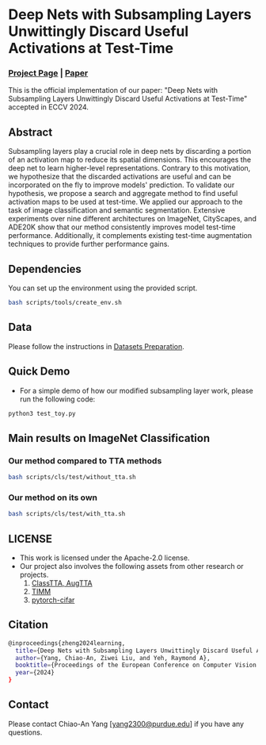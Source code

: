 # Deep Nets with Subsampling Layers Unwittingly Discard Useful Activations at Test-Time

### [Project Page]() | [Paper]()

This is the official implementation of our paper: "Deep Nets with Subsampling Layers Unwittingly Discard Useful Activations at Test-Time" accepted in ECCV 2024.

## Abstract
Subsampling layers play a crucial role in deep nets by discarding a portion of an activation map to reduce its spatial dimensions. This encourages the deep net to learn higher-level representations. Contrary to this motivation, we hypothesize that the discarded activations are useful and can be incorporated on the fly to improve models' prediction. To validate our hypothesis, we propose a search and aggregate method to find useful activation maps to be used at test-time. We applied our approach to the task of image classification and semantic segmentation. Extensive experiments over nine different architectures on ImageNet, CityScapes, and ADE20K show that our method consistently improves model test-time performance. Additionally, it complements existing test-time augmentation techniques to provide further performance gains.

## Dependencies
You can set up the environment using the provided script. 
```bash
bash scripts/tools/create_env.sh
```

## Data
Please follow the instructions in [Datasets Preparation](Preparation.md).

## Quick Demo
- For a simple demo of how our modified subsampling layer work, please run the following code:
```bash
python3 test_toy.py
```

## Main results on ImageNet Classification

### Our method compared to TTA methods

```bash
bash scripts/cls/test/without_tta.sh
```

### Our method on its own

```bash
bash scripts/cls/test/with_tta.sh
```

## LICENSE
- This work is licensed under the Apache-2.0 license.
- Our project also involves the following assets from other research or projects.
    1. [ClassTTA, AugTTA](https://github.com/divyashan/test-time-augmentation)
    2. [TIMM](https://github.com/huggingface/pytorch-image-models)
    3. [pytorch-cifar](https://github.com/kuangliu/pytorch-cifar)

## Citation
```bash
@inproceedings{zheng2024learning,
  title={Deep Nets with Subsampling Layers Unwittingly Discard Useful Activations at Test-Time},
  author={Yang, Chiao-An, Ziwei Liu, and Yeh, Raymond A},
  booktitle={Proceedings of the European Conference on Computer Vision (ECCV)},
  year={2024}
}
```

## Contact
Please contact Chiao-An Yang [yang2300@purdue.edu] if you have any questions.













